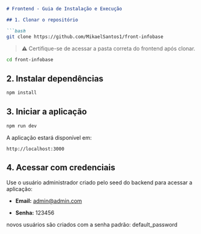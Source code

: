 


```markdown
# Frontend - Guia de Instalação e Execução

## 1. Clonar o repositório

```bash
git clone https://github.com/MikaelSantos1/front-infobase

```

> ⚠️ Certifique-se de acessar a pasta correta do frontend após clonar.

```bash
cd front-infobase

```

## 2. Instalar dependências

```bash
npm install

```

## 3. Iniciar a aplicação

```bash
npm run dev

```

A aplicação estará disponível em:

```
http://localhost:3000

```

## 4. Acessar com credenciais

Use o usuário administrador criado pelo seed do backend para acessar a aplicação:

-   **Email:** admin@admin.com
    
-   **Senha:** 123456

novos usuários são criados com a senha padrão: default_password
